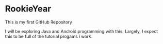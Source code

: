 # RookieYear
This is my first GitHub Repository

I will be exploring Java and Android programming with this.  Largely, I expect this to be full of the tutorial progams i work.
